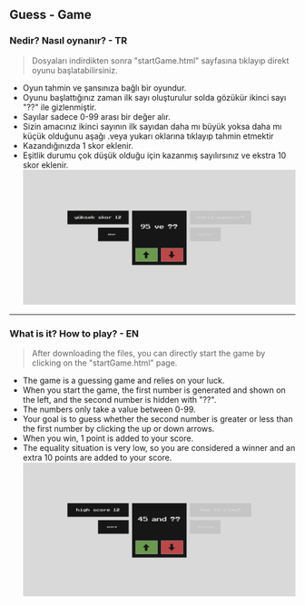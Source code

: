 ## Guess - Game
### Nedir? Nasıl oynanır? - TR
>Dosyaları indirdikten sonra "startGame.html" sayfasına tıklayıp direkt oyunu başlatabilirsiniz.
- Oyun tahmin ve şansınıza bağlı bir oyundur.
- Oyunu başlattığınız zaman ilk sayı oluşturulur solda gözükür ikinci sayı "??" ile gizlenmiştir.
- Sayılar sadece 0-99 arası bir değer alır.
- Sizin amacınız ikinci sayının ilk sayıdan daha mı büyük yoksa daha mı küçük olduğunu aşağı .veya yukarı oklarına tıklayıp tahmin etmektir
- Kazandığınızda 1 skor eklenir.
- Eşitlik durumu çok düşük olduğu için kazanmış sayılırsınız ve ekstra 10 skor eklenir.
![in game screenshot tr](sources/images/inGameTr.png)
---
### What is it? How to play? - EN
>After downloading the files, you can directly start the game by clicking on the "startGame.html" page.
- The game is a guessing game and relies on your luck.
- When you start the game, the first number is generated and shown on the left, and the second number is hidden with "??".
- The numbers only take a value between 0-99.
- Your goal is to guess whether the second number is greater or less than the first number by clicking the up or down arrows.
- When you win, 1 point is added to your score.
- The equality situation is very low, so you are considered a winner and an extra 10 points are added to your score.
![in game screenshot en](sources/images/inGameEn.png)